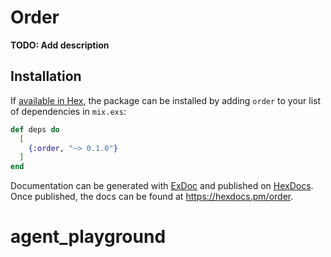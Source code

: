# Order

**TODO: Add description**

## Installation

If [available in Hex](https://hex.pm/docs/publish), the package can be installed
by adding `order` to your list of dependencies in `mix.exs`:

```elixir
def deps do
  [
    {:order, "~> 0.1.0"}
  ]
end
```

Documentation can be generated with [ExDoc](https://github.com/elixir-lang/ex_doc)
and published on [HexDocs](https://hexdocs.pm). Once published, the docs can
be found at <https://hexdocs.pm/order>.

# agent_playground
